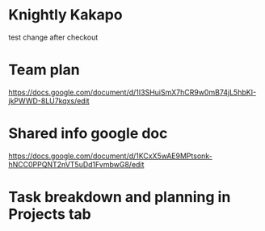 # Knightly Kakapo
test change after checkout
# Team plan
https://docs.google.com/document/d/1I3SHuiSmX7hCR9w0mB74jL5hbKI-jkPWWD-8LU7kqxs/edit

# Shared info google doc
https://docs.google.com/document/d/1KCxX5wAE9MPtsonk-hNCC0PPQNT2nVT5uDd1FvmbwG8/edit

# Task breakdown and planning in Projects tab
